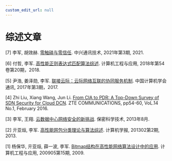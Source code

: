 ```yaml
---
custom_edit_url: null
---
```


# 综述文章

[7] 李军, 胡效赫. [零触碰与零信任](../../static/share/ZeroTrustSurvey.pdf). 中兴通讯技术, 2021年第3期, 2021.

[6] 付哲, 李军. [高性能正则表达式匹配算法综述](../../static/share/Survey-FUZhe.pdf). 计算机工程与应用, 2018年第54卷第20期，2018.

[5] 尹浩, 姜泽勋, 李军. [联接云际：云际网络互联的协同服务机制](http://www.ccf.org.cn/c/2017-03-15/586957.shtml). 中国计算机学会通讯, 2017年第3期，2017.

[4] Zhi Liu, Xiang Wang, Jun Li. [From CIA to PDR: A Top-Down Survey of SDN Security for Cloud DCN](../../static/share/CIATOPDR.pdf). ZTE COMMUNICATIONS, pp54-60, VoL.14 No.1, February 2016.

[3] 李军, 王翔. [云数据中心网络安全的新挑战](../../static/share/DCN-Security.pdf). 保密科学技术, 2013年8月.

[2] 亓亚烜, 李军. [高性能网包分类理论与算法综述](../../static/share/YaxuanQi-CJC.pdf). 计算机学报, 201302第2期, 2013.

[1] 杨保华, 亓亚烜, 薛一波, 李军. [Bitmap结构在高性能网络算法设计中的应用](../../static/share/BaohuaYang-Bitmap.pdf). 计算机工程与应用, 200905第15期, 2009.
